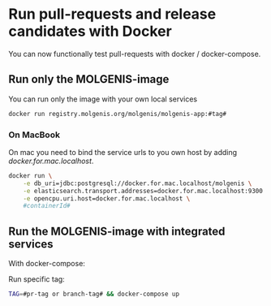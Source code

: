 # Run pull-requests and release candidates with Docker
You can now functionally test pull-requests with docker / docker-compose.

## Run only the MOLGENIS-image
You can run only the image with your own local services

```bash
docker run registry.molgenis.org/molgenis/molgenis-app:#tag#
```

### On MacBook
On mac you need to bind the service urls to you own host by adding *docker.for.mac.localhost*. 

```bash
docker run \
    -e db_uri=jdbc:postgresql://docker.for.mac.localhost/molgenis \
    -e elasticsearch.transport.addresses=docker.for.mac.localhost:9300 \
    -e opencpu.uri.host=docker.for.mac.localhost \
    #containerId#
```

## Run the MOLGENIS-image with integrated services
With docker-compose:

Run specific tag:

```bash
TAG=#pr-tag or branch-tag# && docker-compose up
```